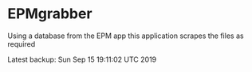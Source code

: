# EPMgrabber
Using a database from the EPM app this application scrapes the files as required


Latest backup: Sun Sep 15 19:11:02 UTC 2019
